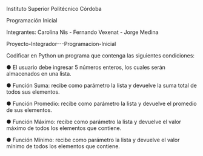 Instituto Superior Politécnico Córdoba 

Programación Inicial


Integrantes: Carolina Nis - Fernando Vexenat - Jorge Medina

Proyecto-Integrador---Programacion-Inicial
 
Codificar en Python un programa que contenga las siguientes condiciones: 

● El usuario debe ingresar 5 números enteros, los cuales serán almacenados en una lista.

● Función Suma: recibe como parámetro la lista y devuelve la suma total de todos sus elementos.

● Función Promedio: recibe como parámetro la lista y devuelve el promedio de sus elementos.

● Función Máximo: recibe como parámetro la lista y devuelve el valor máximo de todos los elementos que contiene. 

● Función Mínimo: recibe como parámetro la lista y devuelve el valor mínimo de todos los elementos que contiene.
